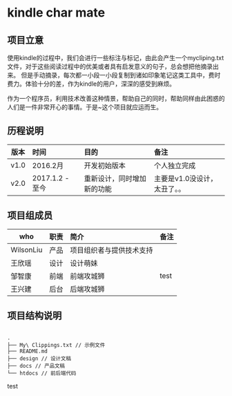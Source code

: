 # kindle char mate
## 项目立意
使用kindle的过程中，我们会进行一些标注与标记，由此会产生一个mycliping.txt文件，对于这些阅读过程中的优美或者具有启发意义的句子，总会想把他摘录出来。
但是手动摘录，每次都一小段一小段复制到诸如印象笔记这类工具中，费时费力。体验十分的差，作为kindle的用户，深深的感受到麻烦。

作为一个程序员，利用技术改善这种情景，帮助自己的同时，帮助同样由此困惑的人们是一件非常开心的事情。于是~这个项目就应运而生。

## 历程说明
| 版本  | 时间  | 目的  | 备注  |   
|---|:---|:---|:---|
|v1.0   | 2016.2月  | 开发初始版本   | 个人独立完成  |   
|v2.0   |2017.1.2 - 至今   | 重新设计，同时增加新的功能   | 主要是v1.0没设计，太丑了。。  |   

## 项目组成员

| who  | 职责  | 简介  | 备注  |   
|---|:---|:---|:---|
|WilsonLiu   | 产品  | 项目组织者与提供技术支持   |   |   
|王欣瑶   | 设计  | 设计萌妹  |   |   
|邹智康   | 前端  | 前端攻城狮  | test  |   
|王兴建   | 后台  | 后端攻城狮  |   |   

## 项目结构说明
 
 ```

.
├── My\ Clippings.txt // 示例文件
├── README.md 
├── design // 设计文稿
├── docs // 产品文稿
└── htdocs // 前后端代码

```

test